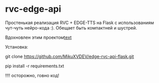# rvc-edge-api
Простенькая реализация RVC + EDGE-TTS на Flask с использованиям чут-чуть нейро-кода :). Обещает быть компактней и шустрей.


Вдохновлен этим проектом[text](https://github.com/litagin02/rvc-tts-webui)


Установка:

git clone https://github.com/MikuXVDEV/edge-rvc-api-flask.git

pip install -r requirements.txt


!!!! осторожно, говно код! 
